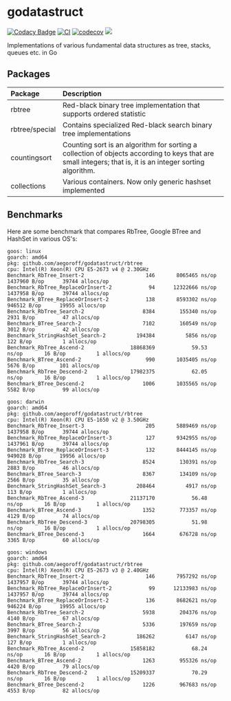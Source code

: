godatastruct
============

[![Codacy Badge](https://api.codacy.com/project/badge/Grade/8f99b21a6dcc4f4ab9adc4fd2a836210)](https://app.codacy.com/manual/egoroff/godatastruct?utm_source=github.com&utm_medium=referral&utm_content=aegoroff/godatastruct&utm_campaign=Badge_Grade_Dashboard)
[![CI](https://github.com/aegoroff/godatastruct/actions/workflows/ci.yml/badge.svg)](https://github.com/aegoroff/godatastruct/actions/workflows/ci.yml)
[![codecov](https://codecov.io/gh/aegoroff/godatastruct/branch/master/graph/badge.svg?token=zJDEi5IIc3)](https://codecov.io/gh/aegoroff/godatastruct)
[![](https://tokei.rs/b1/github/aegoroff/godatastruct?category=code)](https://github.com/XAMPPRocky/tokei)

Implementations of various fundamental data structures as tree, stacks, queues etc. in Go

## Packages

| Package | Description |
|:--|:--|
| rbtree | Red-black binary tree implementation that supports ordered statistic |
| rbtree/special | Contains specialized Red-black search binary tree implementations |
| countingsort | Counting sort is an algorithm for sorting a collection of objects according to keys that are small integers; that is, it is an integer sorting algorithm. |
| collections | Various containers. Now only generic hashset implemented |

## Benchmarks

Here are some benchmark that compares RbTree, Google BTree and HashSet in various OS's:

```commandline
goos: linux
goarch: amd64
pkg: github.com/aegoroff/godatastruct/rbtree
cpu: Intel(R) Xeon(R) CPU E5-2673 v4 @ 2.30GHz
Benchmark_RbTree_Insert-2            	     146	   8065465 ns/op	 1437960 B/op	   39744 allocs/op
Benchmark_RbTree_ReplaceOrInsert-2   	      94	  12322666 ns/op	 1437958 B/op	   39744 allocs/op
Benchmark_BTree_ReplaceOrInsert-2    	     138	   8593302 ns/op	  946512 B/op	   19955 allocs/op
Benchmark_RbTree_Search-2            	    8384	    155340 ns/op	    2931 B/op	      47 allocs/op
Benchmark_BTree_Search-2             	    7102	    160549 ns/op	    3012 B/op	      42 allocs/op
Benchmark_StringHashSet_Search-2     	  194384	      5856 ns/op	     122 B/op	       1 allocs/op
Benchmark_RbTree_Ascend-2            	18868369	        59.53 ns/op	      16 B/op	       1 allocs/op
Benchmark_BTree_Ascend-2             	     990	   1035405 ns/op	    5676 B/op	     101 allocs/op
Benchmark_RbTree_Descend-2           	17982375	        62.05 ns/op	      16 B/op	       1 allocs/op
Benchmark_BTree_Descend-2            	    1006	   1035565 ns/op	    5582 B/op	      99 allocs/op
```
```commandline
goos: darwin
goarch: amd64
pkg: github.com/aegoroff/godatastruct/rbtree
cpu: Intel(R) Xeon(R) CPU E5-1650 v2 @ 3.50GHz
Benchmark_RbTree_Insert-3            	     205	   5889469 ns/op	 1437958 B/op	   39744 allocs/op
Benchmark_RbTree_ReplaceOrInsert-3   	     127	   9342955 ns/op	 1437961 B/op	   39744 allocs/op
Benchmark_BTree_ReplaceOrInsert-3    	     132	   8444145 ns/op	  949028 B/op	   19956 allocs/op
Benchmark_RbTree_Search-3            	    8524	    130391 ns/op	    2883 B/op	      46 allocs/op
Benchmark_BTree_Search-3             	    8367	    134109 ns/op	    2566 B/op	      35 allocs/op
Benchmark_StringHashSet_Search-3     	  208464	      4917 ns/op	     113 B/op	       1 allocs/op
Benchmark_RbTree_Ascend-3            	21137170	        56.48 ns/op	      16 B/op	       1 allocs/op
Benchmark_BTree_Ascend-3             	    1352	    773357 ns/op	    4129 B/op	      74 allocs/op
Benchmark_RbTree_Descend-3           	20798305	        51.98 ns/op	      16 B/op	       1 allocs/op
Benchmark_BTree_Descend-3            	    1664	    676728 ns/op	    3365 B/op	      60 allocs/op
```
```commandline
goos: windows
goarch: amd64
pkg: github.com/aegoroff/godatastruct/rbtree
cpu: Intel(R) Xeon(R) CPU E5-2673 v3 @ 2.40GHz
Benchmark_RbTree_Insert-2            	     146	   7957292 ns/op	 1437957 B/op	   39744 allocs/op
Benchmark_RbTree_ReplaceOrInsert-2   	      99	  12133983 ns/op	 1437957 B/op	   39744 allocs/op
Benchmark_BTree_ReplaceOrInsert-2    	     136	   8682621 ns/op	  946224 B/op	   19955 allocs/op
Benchmark_RbTree_Search-2            	    5938	    204376 ns/op	    4140 B/op	      67 allocs/op
Benchmark_BTree_Search-2             	    5336	    197659 ns/op	    3997 B/op	      56 allocs/op
Benchmark_StringHashSet_Search-2     	  186262	      6147 ns/op	     127 B/op	       1 allocs/op
Benchmark_RbTree_Ascend-2            	15858182	        68.24 ns/op	      16 B/op	       1 allocs/op
Benchmark_BTree_Ascend-2             	    1263	    955326 ns/op	    4420 B/op	      79 allocs/op
Benchmark_RbTree_Descend-2           	15209337	        70.29 ns/op	      16 B/op	       1 allocs/op
Benchmark_BTree_Descend-2            	    1226	    967683 ns/op	    4553 B/op	      82 allocs/op
```

